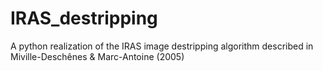 # IRAS_destripping
A python realization of the IRAS image destripping algorithm described in Miville-Deschênes &amp; Marc-Antoine (2005)
